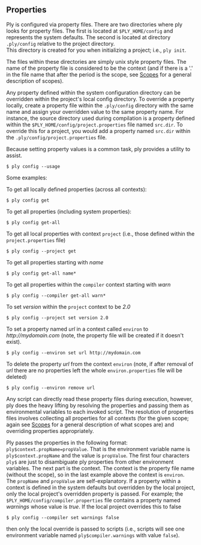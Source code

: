 Properties
----------
Ply is configured via property files.  There are two directories where ply looks for property files.  The first is located
at `$PLY_HOME/config` and represents the system defaults.  The second is located at directory `.ply/config` relative to the project directory.  
This directory is created for you when initializing a project; i.e., `ply init`.

The files within these directories are simply unix style property files.  The name of the property file
is considered to be the context (and if there is a '.' in the file name that after the period is the scope, see [Scopes](Scopes.md) for
a general description of scopes).

Any property defined within the system configuration directory can be overridden within the project's local config
directory.  To override a property locally, create a property file within the `.ply/config` directory with the same name
and assign your overridden value to the same property name.  For instance, the source directory used during compilation
is a property defined within the `$PLY_HOME/config/project.properties` file named `src.dir`.  To override this for
a project, you would add a property named `src.dir` within the `.ply/config/project.properties` file.

Because setting property values is a common task, ply provides a utility to assist.

    $ ply config --usage

Some examples:

To get all locally defined properties (across all contexts):

    $ ply config get

To get all properties (including system properties):

    $ ply config get-all

To get all local properties with context `project` (i.e., those defined within the `project.properties` file)

    $ ply config --project get

To get all properties starting with _name_

    $ ply config get-all name*

To get all properties within the `compiler` context starting with _warn_

    $ ply config --compiler get-all warn*

To set _version_ within the `project` context to be _2.0_

    $ ply config --project set version 2.0

To set a property named _url_ in a context called `environ` to _http://mydomain.com_ (note, the property file will be created if it doesn't exist).

    $ ply config --environ set url http://mydomain.com

To delete the property _url_ from the context `environ` (note, if after removal of _url_ there are no properties left the whole `environ.properties` file will be deleted)

    $ ply config --environ remove url

Any script can directly read these property files during execution, however, ply does the heavy lifting by resolving the
properties and passing them as environmental variables to each invoked script.  The resolution of properties files
involves collecting all properties for all contexts (for the given scope; again see [Scopes](Scopes.md) for a general description
of what scopes are) and overriding properties appropriately.

Ply passes the properties in the following format: `ply$context.propName=propValue`.  That is the environment variable name
is `ply$context.propName` and the value is `propValue`.  The first four characters `ply$` are just to disambiguate ply
properties from other environment variables.  The next part is the context.  The context is the property file name (without
the scope), so in the last example above the context is `environ`.  The `propName` and `propValue` are self-explanatory.
If a property within a context is defined in the system defaults but overridden by the local project, only the local
project's overridden property is passed.
For example; the `$PLY_HOME/config/compiler.properties` file contains a property named _warnings_ whose value is _true_.
If the local project overrides this to false

    $ ply config --compiler set warnings false

then only the local override is passed to scripts (i.e., scripts will see one environment variable named `ply$compiler.warnings` with
value `false`).
